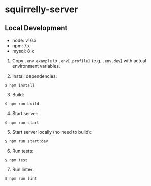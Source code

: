 # squirrelly-server

## Local Development

* node: v16.x
* npm: 7.x
* mysql: 8.x

1. Copy `.env.example` to `.env[.profile]` (e.g. `.env.dev`) with actual environment variables.

2. Install dependencies:

```console
$ npm install
```

3. Build:

```console
$ npm run build
```

4. Start server:

```console
$ npm run start
```

5. Start server locally (no need to build):

```console
$ npm run start:dev
```

6. Run tests:

```console
$ npm test
```

7. Run linter:

```console
$ npm run lint
```